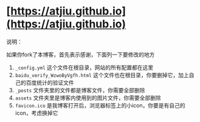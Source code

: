 # [https://atjiu.github.io](https://atjiu.github.io)


说明：

如果你fork了本博客，首先表示感谢，下面列一下要修改的地方

1. `_config.yml` 这个文件在根目录，网站的所有配置都在这里
2. `baidu_verify_WzwoByVgfh.html` 这个文件也在根目录，你要删掉它，加上自己的百度统计的验证文件
3. `_posts` 文件夹里的文件都是博客文件，你需要全部删除
4. `assets` 文件夹里是博客内使用到的图片文件，你需要全部删除
5. `favicon.ico` 是我博客打开后，浏览器标签上的小icon，你要是有自己的icon，考虑换掉它

